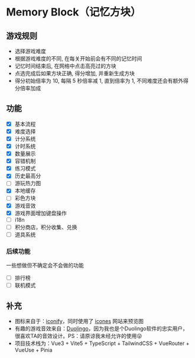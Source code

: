 # Memory Block（记忆方块）

## 游戏规则
- 选择游戏难度
- 根据游戏难度的不同, 在每关开始前会有不同的记忆时间
- 记忆时间结束后, 在网格中点击高亮过的方块
- 点选完成后如果方块正确, 得分增加, 并重新生成方块
- 得分初始倍率为 10, 每隔 5 秒倍率减 1, 直到倍率为 1, 不同难度还会有额外得分倍率加成

## 功能
- [x] 基本流程
- [x] 难度选择
- [x] 计分系统
- [x] 计时系统
- [x] 数量展示
- [x] 容错机制
- [x] 练习模式
- [x] 历史最高分
- [ ] 游玩热力图
- [x] 本地缓存
- [ ] 彩色方块
- [x] 游戏音效
- [x] 游戏界面增加键盘操作
- [ ] i18n
- [ ] 积分商店，积分收集、兑换
- [ ] 道具系统

### 后续功能
一些想做但不确定会不会做的功能
- [ ] 排行榜
- [ ] 联机模式

## 补充
- 图标来自于：[iconify](https://iconify.design/)，同时使用了 [icones](https://icones.js.org/) 网站来预览图
- 有趣的游戏音效来自：[Duolingo](https://www.duolingo.com/)，因为我也是个Duolingo软件的忠实用户，很喜欢TA的音效设计。PS：请原谅我未经允许的使用😜
- 项目技术栈为：Vue3 + Vite5 + TypeScript + TailwindCSS + VueRouter + VueUse + Pinia
